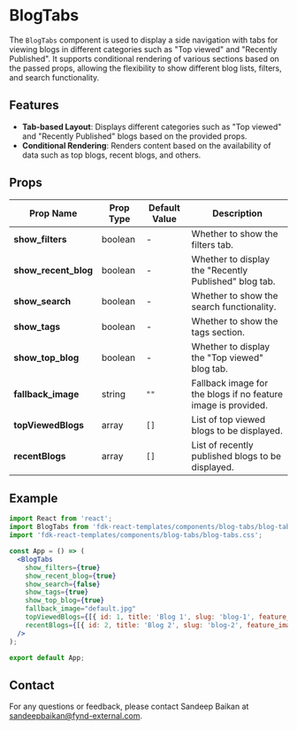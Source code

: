 # BlogTabs

The `BlogTabs` component is used to display a side navigation with tabs for viewing blogs in different categories such as "Top viewed" and "Recently Published". It supports conditional rendering of various sections based on the passed props, allowing the flexibility to show different blog lists, filters, and search functionality.

## Features
- **Tab-based Layout**: Displays different categories such as "Top viewed" and "Recently Published" blogs based on the provided props.
- **Conditional Rendering**: Renders content based on the availability of data such as top blogs, recent blogs, and others.

## Props
| Prop Name            | Prop Type   | Default Value      | Description                                                                |
|----------------------|-------------|--------------------|----------------------------------------------------------------------------|
| **show_filters**      | boolean     | -                  | Whether to show the filters tab.                                           |
| **show_recent_blog**  | boolean     | -                  | Whether to display the "Recently Published" blog tab.                      |
| **show_search**       | boolean     | -                  | Whether to show the search functionality.                                   |
| **show_tags**         | boolean     | -                  | Whether to show the tags section.                                          |
| **show_top_blog**     | boolean     | -                  | Whether to display the "Top viewed" blog tab.                              |
| **fallback_image**    | string      | `""`               | Fallback image for the blogs if no feature image is provided.              |
| **topViewedBlogs**    | array       | `[]`               | List of top viewed blogs to be displayed.                                  |
| **recentBlogs**       | array       | `[]`               | List of recently published blogs to be displayed.                          |

## Example
```jsx
import React from 'react';
import BlogTabs from 'fdk-react-templates/components/blog-tabs/blog-tabs';
import 'fdk-react-templates/components/blog-tabs/blog-tabs.css';

const App = () => (
  <BlogTabs
    show_filters={true}
    show_recent_blog={true}
    show_search={false}
    show_tags={true}
    show_top_blog={true}
    fallback_image="default.jpg"
    topViewedBlogs={[{ id: 1, title: 'Blog 1', slug: 'blog-1', feature_image: { secure_url: 'image.jpg' } }]}
    recentBlogs={[{ id: 2, title: 'Blog 2', slug: 'blog-2', feature_image: { secure_url: 'image2.jpg' } }]}
  />
);

export default App;

```

## Contact

For any questions or feedback, please contact Sandeep Baikan at [sandeepbaikan@fynd-external.com](mailto:sandeepbaikan@fynd-external.com).